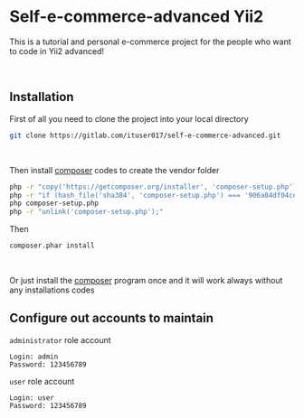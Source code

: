 # Self-e-commerce-advanced Yii2
This is a tutorial and personal e-commerce project for the people who want to code in Yii2 advanced!

<br>

## Installation
First of all you need to clone the project into your local directory
```bash
git clone https://gitlab.com/ituser017/self-e-commerce-advanced.git
```

<br>

Then install [composer](https://getcomposer.org/download/) codes to create the vendor folder
```bash
php -r "copy('https://getcomposer.org/installer', 'composer-setup.php');"
php -r "if (hash_file('sha384', 'composer-setup.php') === '906a84df04cea2aa72f40b5f787e49f22d4c2f19492ac310e8cba5b96ac8b64115ac402c8cd292b8a03482574915d1a8') { echo 'Installer verified'; } else { echo 'Installer corrupt'; unlink('composer-setup.php'); } echo PHP_EOL;"
php composer-setup.php
php -r "unlink('composer-setup.php');"
```

Then
```bash
composer.phar install
```

<br>

Or just install the [composer](https://getcomposer.org/) program once and it will work always without any installations codes

## Configure out accounts to maintain

`administrator` role account
```
Login: admin
Password: 123456789
```

`user` role account
```
Login: user
Password: 123456789
```
